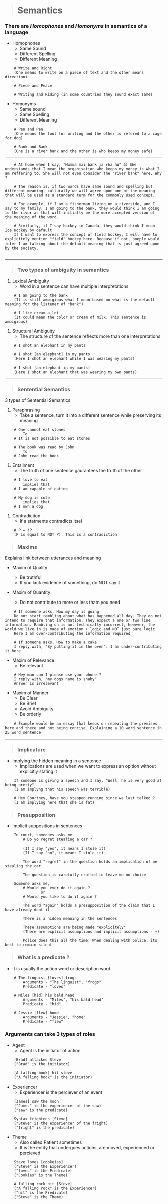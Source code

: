 > # Semantics


### There are _Homophones_ and _Homonyms_ in semantics of a language

* Homophones
    * Same Sound
    * Different Spelling  
    * Different Meaning
```
    # Write and Right
    (One means to write on a piece of text and the other means direction)

    # Piece and Peace

    # Writing and Riding (in some countries they sound exact same)
```

* Homonyms
    * Same sound
    * Same Spelling
    * Different Meaning
```
    # Pen and Pen
    (One means the tool for writing and the other is refered to a cage for dog)

    # Bank and Bank
    (One is a river bank and the other is who keeps my money safe)
```
---
```
    # At home when I say, "Mumma mai bank ja rha hu" 😄 She understands that I mean the organisation who keeps my money is what I am reffering to. She will not even consider the "river bank" here. Why ? 

    # The reason is, if two words have same sound and spelling but different meaning, culturally we will agree upon one of the meaning that will be used as a standard term for the commonly used concept. 

    # For example, if I am a fisherman living on a riverside, and I say to my family, I am going to the bank, they would think I am going to the river as that will initially be the more accepted version of the meaning of the word. 

    # Similarly, if I say hockey in Canada, they would think I mean Ice Hockey by default
    If I want to express the concept of field hockey, I will have to explicitely mention "field" hockey here. Because if not, poeple would infer I am talking about the default meaning that is just agreed upon by the society. 


```

---


> ### Two types of ambiguity in semantics
1. Lexical Ambiguity
    * Word in a sentence can have multiple interpretations
```
    # I am going to the bank
    (It is still ambigious what I mean based on what is the default meaning for the listener of "bank")

    # I like cream a lot
    (It could mean the color or cream of milk. This sentence is ambigious)

```
1. Structural Ambiguity
    * The structure of the sentence reflects more than one interpretations
```
    # I shot an elephant in my pants

    # I shot [an elephant] in my pants
    (Here I shot an elephant while I was wearing my pants)

    # I shot [an elephant in my pants]
    (Here I shot an elephant that was wearing my own pants)
```
---

> ### Sentential Semantics 

3 types of Sentential Semantics

1. Paraphrasing
    * Take a sentence, turn it into a different sentence while preserving its meaning
```
    # One cannot eat stones
        To
    # It is not possible to eat stones
```
```
    # The book was read by John
        To
    # John read the book
```
1. Entailment
    * The truth of one sentence gaurantees the truth of the other
```
    # I love to eat
        implies that
    # I am capable of eating
```

```
    # My dog is cute
        implies that
    # I own a dog
```
1. Contradiction
    * If a statments contradicts itsel
```
    # P = !P
    (P is equal to NOT P). This is a contradiction
```


> ### Maxims
Explains link between utterances and meaning

* Maxim of Quality
    * Be truthful
    * If you lack evidence of something, do NOT say it

* Maxim of Quantity
    * Do not contribute to more or less thatn you need
```
    # If someone asks, How my day is going
    Do not start rambling about what has happened all day. They do not intend to require that information. They expect a one or two line information. Rambling on is not technically incorrect, however, the world we live in is made of emotion + logic and NOT just pure logic. 
    Here I am over-contributing the information required
```
```
    # If someone asks, How to make a cake
    I reply with, "By putting it in the oven". I am under-contributing it here
```

* Maxim of Relevance
    * Be relevant
```
    # Hey man can I please use your phone ?
    I reply with, "my dogs name is shaby"
    Answer is irrelevant
```

* Maxim of Manner
    * Be Clear
    * Be Brief
    * Avoid Ambiguity
    * Be orderly
```
    # Example would be an essay that keeps on repeating the premises here and there and not being concise. Explaining a 10 word sentence in 25 word sentence
```

---

> ### Implicature

* Implying the hidden meaning in a sentence
    * Implications are used when we want to express an opition without explicitly stating it
```
    If someone is giving a speech and I say, "Well, he is very good at being pretty"
    (I am implyng that his speech was terrible)
```

```
    # Hey Courtney, have you stepped running since we last talked ?
    (I am implying here that she is fat)
```

> ### Presupposition

* Implicit suppositions in sentences

```
    In court, someones asks me
        # Do yo regret stealing a car ?

        (If I say "yes", it means I stole it)
        (If I say "no", it means I stole it)

        The word "regret" in the question holds an implication of me stealing the car.

        The question is carefully crafted to leave me no choice
```

```
    Someone asks me,
        # Would you ever do it again ?
                or
        # Would you like to do it again ?

        The word "again" holds a presupposition of the claim that I have already dont it

        There is a hidden meaning in the sentences

        These assumptions are being made "explicitely"
        (There are explicit assumptions and implicit assumptions - ☀️)

        Police does this all the time, When dealing with police, its best to remain silent
```

> ### What is a predicate ?

* It is usually the action word or description word

```
    # The linguist [loves] frogs
        Arguments - "The linguist", "frogs"
        Predicate - "loves"

    # Miles [hid] his bald head
        Arguments - "Miles", "his bald head"
        Predicate - "hid"

    # Jessie [flew] home
        Arguments - "Jessie", "home"
        Predicate - "flew"

```

### Arguments can take 3 types of roles

* Agent
    * Agent is the initiator of action
```
    [Brad] attacked Steve
    ("Brad" is the initiator)

    [A falling book] hit steve
    ("A falling book" is the initiator)
```

* Experiencer
    * Experiencer is the perciever of an event

```
    [James] saw the moon
    ("James" is the experiencer of the saw)
    ("saw" is the predicate)

    Syntax frightens [Steve] 
    ("Steve" is the experiencer of the fright)
    ("fright" is the predicate)
```

* Theme
    * Also called Patient sometimes
    * It is the entity that undergoes actions, are moved, experienced or percieved

```
    Steve loves [cookeies]
    ("Steve" is the Experiencer)
    ("loves" is the Predicate)
    ("Cookies" is the Theme)

    A falling rock hit [Steve]
    ("A falling rock" is the Experiencer)
    ("hit" is the Predicate)
    ("Steve" is the Theme)

```